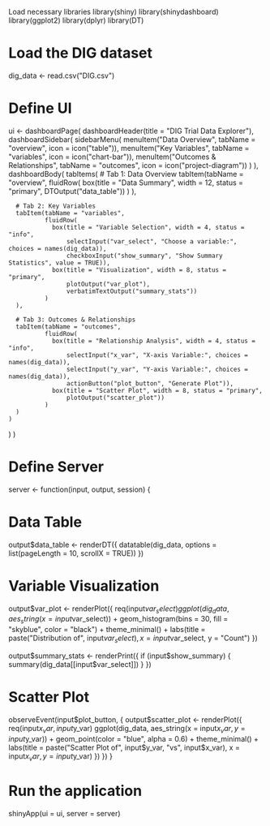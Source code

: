  Load necessary libraries
library(shiny)
library(shinydashboard)
library(ggplot2)
library(dplyr)
library(DT)

# Load the DIG dataset
dig_data <- read.csv("DIG.csv")

# Define UI
ui <- dashboardPage(
  dashboardHeader(title = "DIG Trial Data Explorer"),
  dashboardSidebar(
    sidebarMenu(
      menuItem("Data Overview", tabName = "overview", icon = icon("table")),
      menuItem("Key Variables", tabName = "variables", icon = icon("chart-bar")),
      menuItem("Outcomes & Relationships", tabName = "outcomes", icon = icon("project-diagram"))
    )
  ),
  dashboardBody(
    tabItems(
      # Tab 1: Data Overview
      tabItem(tabName = "overview",
              fluidRow(
                box(title = "Data Summary", width = 12, status = "primary",
                    DTOutput("data_table"))
              )
      ),

      
      # Tab 2: Key Variables
      tabItem(tabName = "variables",
              fluidRow(
                box(title = "Variable Selection", width = 4, status = "info",
                    selectInput("var_select", "Choose a variable:", choices = names(dig_data)),
                    checkboxInput("show_summary", "Show Summary Statistics", value = TRUE)),
                box(title = "Visualization", width = 8, status = "primary",
                    plotOutput("var_plot"),
                    verbatimTextOutput("summary_stats"))
              )
      ),
      
      # Tab 3: Outcomes & Relationships
      tabItem(tabName = "outcomes",
              fluidRow(
                box(title = "Relationship Analysis", width = 4, status = "info",
                    selectInput("x_var", "X-axis Variable:", choices = names(dig_data)),
                    selectInput("y_var", "Y-axis Variable:", choices = names(dig_data)),
                    actionButton("plot_button", "Generate Plot")),
                box(title = "Scatter Plot", width = 8, status = "primary",
                    plotOutput("scatter_plot"))
              )
      )
    )
  )
)

# Define Server
server <- function(input, output, session) {
  # Data Table
  output$data_table <- renderDT({
    datatable(dig_data, options = list(pageLength = 10, scrollX = TRUE))
  })
  
  # Variable Visualization
  output$var_plot <- renderPlot({
    req(input$var_select)
    ggplot(dig_data, aes_string(x = input$var_select)) +
      geom_histogram(bins = 30, fill = "skyblue", color = "black") +
      theme_minimal() +
      labs(title = paste("Distribution of", input$var_select), x = input$var_select, y = "Count")
  })
  
  output$summary_stats <- renderPrint({
    if (input$show_summary) {
      summary(dig_data[[input$var_select]])
    }
  })
  
  # Scatter Plot
  observeEvent(input$plot_button, {
    output$scatter_plot <- renderPlot({
      req(input$x_var, input$y_var)
      ggplot(dig_data, aes_string(x = input$x_var, y = input$y_var)) +
        geom_point(color = "blue", alpha = 0.6) +
        theme_minimal() +
        labs(title = paste("Scatter Plot of", input$y_var, "vs", input$x_var),
             x = input$x_var, y = input$y_var)
    })
  })
}

# Run the application
shinyApp(ui = ui, server = server)
